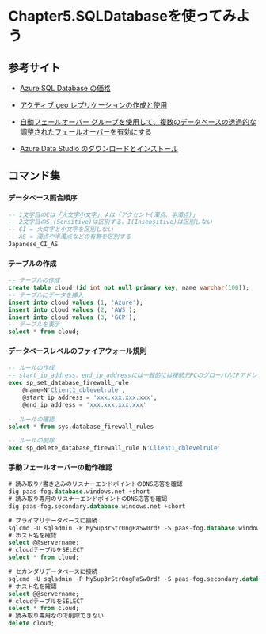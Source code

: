 # Chapter5.SQLDatabaseを使ってみよう

## 参考サイト

- [Azure SQL Database の価格](https://azure.microsoft.com/ja-jp/pricing/details/sql-database/single/)

- [アクティブ geo レプリケーションの作成と使用](https://docs.microsoft.com/ja-jp/azure/sql-database/sql-database-active-geo-replication)

- [自動フェールオーバー グループを使用して、複数のデータベースの透過的な調整されたフェールオーバーを有効にする](https://docs.microsoft.com/ja-jp/azure/sql-database/sql-database-auto-failover-group)

- [Azure Data Studio のダウンロードとインストール](https://docs.microsoft.com/ja-jp/sql/azure-data-studio/download-azure-data-studio)

## コマンド集

#### データベース照合順序
```sql
-- 1文字目のCは「大文字小文字」、Aは「アクセント(濁点、半濁点)」
-- 2文字目のS (Sensitive)は区別する、I(Insensitive)は区別しない
-- CI = 大文字と小文字を区別しない
-- AS = 濁点や半濁点などの有無を区別する
Japanese_CI_AS
```

#### テーブルの作成
```sql
-- テーブルの作成
create table cloud (id int not null primary key, name varchar(100));
-- テーブルにデータを挿入
insert into cloud values (1, 'Azure');
insert into cloud values (2, 'AWS');
insert into cloud values (3, 'GCP');
-- テーブルを表示
select * from cloud;
```

#### データベースレベルのファイアウォール規則
```sql
-- ルールの作成
-- start_ip_address、end_ip_addressには一般的には接続元PCのグローバルIPアドレスを入力
exec sp_set_database_firewall_rule
    @name=N'Client1_dblevelrule',
    @start_ip_address = 'xxx.xxx.xxx.xxx',
    @end_ip_address = 'xxx.xxx.xxx.xxx'

-- ルールの確認
select * from sys.database_firewall_rules

-- ルールの削除
exec sp_delete_database_firewall_rule N'Client1_dblevelrule'
```

#### 手動フェールオーバーの動作確認
```sql
# 読み取り/書き込みのリスナーエンドポイントのDNS応答を確認
dig paas-fog.database.windows.net +short
# 読み取り専用のリスナーエンドポイントのDNS応答を確認
dig paas-fog.secondary.database.windows.net +short

# プライマリデータベースに接続
sqlcmd -U sqladmin -P My5up3rStr0ngPaSw0rd! -S paas-fog.database.windows.net -d MyDatabase
# ホスト名を確認
select @@servername;
# cloudテーブルをSELECT
select * from cloud;

# セカンダリデータベースに接続
sqlcmd -U sqladmin -P My5up3rStr0ngPaSw0rd! -S paas-fog.secondary.database.windows.net -d MyDatabase
# ホスト名を確認
select @@servername;
# cloudテーブルをSELECT
select * from cloud;
# 読み取り専用なので削除できない
delete cloud;
```
